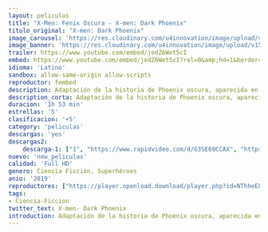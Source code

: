 ```yaml
---
layout: peliculas
title: "X-Men: Fenix Oscura - X-men: Dark Phoenix"
titulo_original: "X-men: Dark Phoenix"
image_carousel: 'https://res.cloudinary.com/u4innovation/image/upload/v1559879654/dark-fenix-poster-min_fqhw8d.jpg'
image_banner: 'https://res.cloudinary.com/u4innovation/image/upload/v1559879655/dark-fenix-banner-min_xsnhvr.jpg'
trailer: https://www.youtube.com/embed/jedZ6Wet5cI
embed: https://www.youtube.com/embed/jedZ6Wet5cI?rel=0&amp;hd=1&border=0&wmode=opaque&enablejsapi=1&modestbranding=1&controls=1&showinfo=1
idioma: 'Latino'
sandbox: allow-same-origin allow-scripts
reproductor: fembed
description: Adaptación de la historia de Phoenix oscura, aparecida en Uncanny X-Men entre 1976-1977, y que sigue la transformación de Jean Grey.
description_corta: Adaptación de la historia de Phoenix oscura, aparecida en Uncanny X-Men entre 1976-1977, y que sigue la transformación de Jean Grey.
duracion: '1h 53 min'
estrellas: '5'
clasificacion: '+5'
category: 'peliculas'
descargas: 'yes'
descargas2:
    descarga-1: ["1", "https://www.rapidvideo.com/d/G3SE69CCAX", "https://www.google.com/s2/favicons?domain=openload.co","OpenLoad","https://res.cloudinary.com/imbriitneysam/image/upload/v1541473684/mexico.png", "Latino", "TS-Screener"]
nuevo: 'new_peliculas'
calidad: 'Full HD'
genero: Ciencia Ficción, Superhéroes
anio: '2019'
reproductores: ["https://player.openload.download/player.php?id=NThheE8vVlFPWUVQaGo2Y0JxclF0b2xiRXVxMmNyWVFaM2Q3WWRNSTMxUmx3YWJPbmFLK1YrKzdDc1dJZzNjUy9TY2dtZkU4M2dDZWFBbTVNUW5IWXc9PQ","https://player.openplay.vip/player.php?id=MTg3MA","https://tutumeme.net/embed/player.php?u=bXQ3ajJOaW1wcFRadDdkZ29wZlcyTnZWMk5qZWtMUzJZYVdtMmVISnpOR20wcFcxZUdHZlpkK254NXJRMkphYWNuSm9acFdjMHBtVDJhcmFtZz09","https://api.cuevana3.io/olpremium/gd.php?file=ek5lbm9xYWNrS0xNejZabVlkSFIyTkxQb3BPWDB0UFkwY3lvbjJIRjBPQ1QwNStUck1mVG9kVExvM0djeHA3VnFybXRscUdvMWRXNHRZbU1lYXVUeDg2cGpKVmp4cXpBejYxcGxKM0d0ZGpTeTMrRmVwUGJ4N20xbzVXZnlaUFV1OHRraTUrOGs4VFBxWXlWZU5xcng1YXhqSVJtenN6SnU5ZG9sbmFibHN6UnZhMkZpcnl6MUt1WWZvT2cwczdFdktpbGg2QzgxTW1vdVo2WG9jbVd6WldvYklLRWlNbmYxOG1ZYjZ6SDFBPT0","https://api.cuevana3.io/stream/index.php?file=ek5lbm9xYWNrS0xYMTZLa2xNbkdvY3ZTb3BtZng4TGp6ZFpobGFMUGtPREYxWjVtWUpTV281MlRaV0NVMHRIbTFOS25ZSmJSenFMWTEybG5hWmVZbzViQ2YzT0h3YW0zdzdsbFlLRFNsUT09","https://player.cuevana2espanol.com/irgotoolp.php?url=eTllbW9hZHpYNURLejlaalg2T3BsYy9PMHNTV29hYWVuY3JYMEpHVm9LRm9uWlRYbTVKL2hZbHVmY2lRMEphbmFRPT0","https://api.cuevana3.io/rr/gd.php?h=ek5lbm9xYWNrS0xJMVp5b21KREk0dFBLbjVkaHhkRGdrOG1jbnBpUnhhS1Z1SHlhWTh5WG85U29lWUtXajlDcXJKVjlhbnl0eHFYSHNYNW1pZG5BeGRTU3FadVkyUT09"]
tags:
- Ciencia-Ficcion
twitter_text: X-men- Dark Phoenix
introduction: Adaptación de la historia de Phoenix oscura, aparecida en Uncanny X-Men entre 1976-1977, y que sigue la transformación de Jean Grey.
---
```



 







